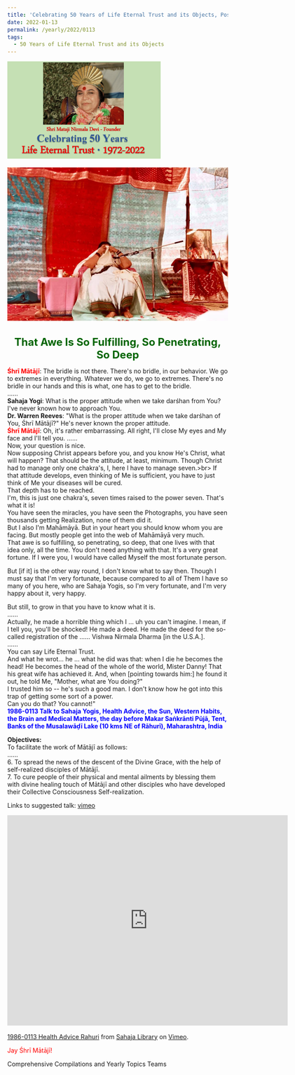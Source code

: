 ```yaml
---
title: 'Celebrating 50 Years of Life Eternal Trust and its Objects, Post 2 on on the Eve of Makar Saṅkrānti'
date: 2022-01-13
permalink: /yearly/2022/0113
tags:
  - 50 Years of Life Eternal Trust and its Objects
---
```


<div style="text-align: left"><img src="/images/Celebrating50YearsLET.png" width="350" /></div><br>

<div style="text-align: center"><img src="/images/image878_Photo_credit_Colin_Heinsen.png" /></div>

<br>
<p style="color:DarkGreen; text-align:center">
<font size="+2"><b>That Awe Is So Fulfilling, So Penetrating, So Deep</b><br></font>
</p>

<p>
<font color="red"><b>Śhrī Mātājī</b></font>: The bridle is not there. There's no bridle, in our behavior. We go to extremes in everything. Whatever we do, we go to extremes. There's no bridle in our hands and this is what, one has to get to the bridle.<br>
......<br>
<b>Sahaja Yogi</b>: What is the proper attitude when we take darśhan from You? I've never known how to approach You.<br>
<b>Dr. Warren Reeves</b>: "What is the proper attitude when we take darśhan of You, Śhrī Mātājī?" He's never known the proper attitude.<br>
<font color="red"><b>Śhrī Mātājī</b></font>: Oh, it's rather embarrassing. All right, I'll close My eyes and My face and I'll tell you. ......<br> 
Now, your question is nice.<br>
Now supposing Christ appears before you, and you know He's Christ, what will happen? That should be the attitude, at least, minimum. Though Christ had to manage only one chakra's, I, here I have to manage seven.>br>
If that attitude develops, even thinking of Me is sufficient, you have to just think of Me your diseases will be cured.<br>
That depth has to be reached.<br>
I'm, this is just one chakra's, seven times raised to the power seven. That's what it is!<br>
You have seen the miracles, you have seen the Photographs, you have seen thousands getting Realization, none of them did it.<br> 
But I also I'm Mahāmāyā. But in your heart you should know whom you are facing. But mostly people get into the web of Mahāmāyā very much.<br>
That awe is so fulfilling, so penetrating, so deep, that one lives with that idea only, all the time. You don't need anything with that. It's a very great fortune. If I were you, I would have called Myself the most fortunate person.<br> 

But [if it] is the other way round, I don't know what to say then. Though I must say that I'm very fortunate, because compared to all of Them I have so many of you here, who are Sahaja Yogis, so I'm very fortunate, and I'm very happy about it, very happy. 

But still, to grow in that you have to know what it is.<br>
......<br>
Actually, he made a horrible thing which I ... uh you can't imagine. I mean, if I tell you, you'll be shocked! He made a deed. He made the deed for the so-called registration of the ...... Vishwa Nirmala Dharma [in the U.S.A.].<br>
......<br>
You can say Life Eternal Trust.<br>
And what he wrot... he ... what he did was that: when I die he becomes the head! He becomes the head of the whole of the world, Mister Danny! That his great wife has achieved it. And, when [pointing towards him:] he found it out, he told Me, "Mother, what are You doing?"<br>
I trusted him so -- he's such a good man. I don't know how he got into this trap of getting some sort of a power.<br> 
Can you do that? You cannot!"<br>
<font color="blue"><b>1986-0113 Talk to Sahaja Yogis, Health Advice, the Sun, Western Habits, the Brain and Medical Matters, the day before Makar Saṅkrānti Pūjā, Tent, Banks of the Musalawāḍī Lake (10 kms NE of Rāhurī), Maharashtra, India</b></font><br>
</p>

<p>
<b>Objectives:</b><br>
To facilitate the work of Mātājī as follows:<br>
......<br>
6. To spread the news of the descent of the Divine Grace, with the help of self-realized disciples of Mātājī.<br>
7. To cure people of their physical and mental ailments by blessing them with divine healing touch of Mātājī and other disciples who have developed their Collective Consciousness Self-realization. 
</p>  

Links to suggested talk: <a href="https://vimeo.com/315769058"> vimeo</a><br>

<iframe src="https://player.vimeo.com/video/315769058?h=87c6505095" width="640" height="480" frameborder="0" allow="autoplay; fullscreen; picture-in-picture" allowfullscreen></iframe>
<p><a href="https://vimeo.com/315769058">1986-0113 Health Advice  Rahuri</a> from <a href="https://vimeo.com/sahajalibrary">Sahaja Library</a> on <a href="https://vimeo.com">Vimeo</a>.</p>

<p style="color:red;">Jay Śhrī Mātājī!<br></p>

Comprehensive Compilations and Yearly Topics Teams